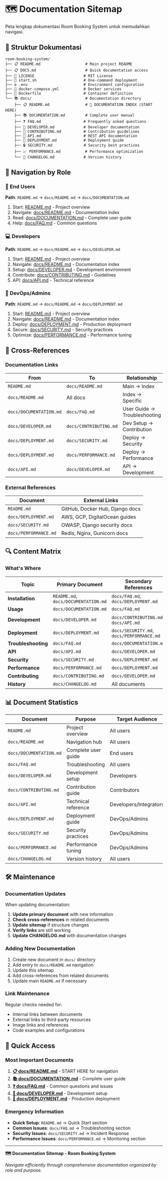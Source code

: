 # 🗺️ Documentation Sitemap

Peta lengkap dokumentasi Room Booking System untuk memudahkan navigasi.

## 📁 Struktur Dokumentasi

```
room-booking-system/
├── 📋 README.md                    # Main project README
├── 📋 DOCS.md                      # Quick documentation access
├── 📄 LICENSE                      # MIT License
├── 🔧 start.sh                     # One-command deployment
├── ⚙️ .env                         # Environment configuration
├── 🐳 docker-compose.yml           # Docker services
├── 🐳 Dockerfile                   # Container definition
└── 📚 docs/                        # Documentation directory
    ├── 📋 README.md                # 📍 DOCUMENTATION INDEX (START HERE)
    ├── 📚 DOCUMENTATION.md         # Complete user manual
    ├── ❓ FAQ.md                   # Frequently asked questions
    ├── 🔧 DEVELOPER.md             # Developer documentation
    ├── 🤝 CONTRIBUTING.md          # Contribution guidelines
    ├── 📡 API.md                   # REST API documentation
    ├── 🚀 DEPLOYMENT.md            # Deployment guide
    ├── 🔒 SECURITY.md              # Security best practices
    ├── 📈 PERFORMANCE.md           # Performance optimization
    └── 📝 CHANGELOG.md             # Version history
```

## 🎯 Navigation by Role

### 👤 End Users
**Path**: `README.md` → `docs/README.md` → `docs/DOCUMENTATION.md`

1. Start: [README.md](../README.md) - Project overview
2. Navigate: [docs/README.md](README.md) - Documentation index
3. Read: [docs/DOCUMENTATION.md](DOCUMENTATION.md) - Complete user guide
4. Help: [docs/FAQ.md](FAQ.md) - Common questions

### 💻 Developers
**Path**: `README.md` → `docs/README.md` → `docs/DEVELOPER.md`

1. Start: [README.md](../README.md) - Project overview
2. Navigate: [docs/README.md](README.md) - Documentation index
3. Setup: [docs/DEVELOPER.md](DEVELOPER.md) - Development environment
4. Contribute: [docs/CONTRIBUTING.md](CONTRIBUTING.md) - Guidelines
5. API: [docs/API.md](API.md) - Technical reference

### 🚀 DevOps/Admins
**Path**: `README.md` → `docs/README.md` → `docs/DEPLOYMENT.md`

1. Start: [README.md](../README.md) - Project overview
2. Navigate: [docs/README.md](README.md) - Documentation index
3. Deploy: [docs/DEPLOYMENT.md](DEPLOYMENT.md) - Production deployment
4. Secure: [docs/SECURITY.md](SECURITY.md) - Security practices
5. Optimize: [docs/PERFORMANCE.md](PERFORMANCE.md) - Performance tuning

## 🔗 Cross-References

### Documentation Links

| From | To | Relationship |
|------|----|----|
| `README.md` | `docs/README.md` | Main → Index |
| `docs/README.md` | All docs | Index → Specific |
| `docs/DOCUMENTATION.md` | `docs/FAQ.md` | User Guide → Troubleshooting |
| `docs/DEVELOPER.md` | `docs/CONTRIBUTING.md` | Dev Setup → Contribution |
| `docs/DEPLOYMENT.md` | `docs/SECURITY.md` | Deploy → Security |
| `docs/DEPLOYMENT.md` | `docs/PERFORMANCE.md` | Deploy → Performance |
| `docs/API.md` | `docs/DEVELOPER.md` | API → Development |

### External References

| Document | External Links |
|----------|---------------|
| `README.md` | GitHub, Docker Hub, Django docs |
| `docs/DEPLOYMENT.md` | AWS, GCP, DigitalOcean guides |
| `docs/SECURITY.md` | OWASP, Django security docs |
| `docs/PERFORMANCE.md` | Redis, Nginx, Gunicorn docs |

## 🔍 Content Matrix

### What's Where

| Topic | Primary Document | Secondary References |
|-------|-----------------|---------------------|
| **Installation** | `README.md`, `docs/DOCUMENTATION.md` | `docs/FAQ.md`, `docs/DEPLOYMENT.md` |
| **Usage** | `docs/DOCUMENTATION.md` | `docs/FAQ.md` |
| **Development** | `docs/DEVELOPER.md` | `docs/CONTRIBUTING.md`, `docs/API.md` |
| **Deployment** | `docs/DEPLOYMENT.md` | `docs/SECURITY.md`, `docs/PERFORMANCE.md` |
| **Troubleshooting** | `docs/FAQ.md` | `docs/DOCUMENTATION.md` |
| **API** | `docs/API.md` | `docs/DEVELOPER.md` |
| **Security** | `docs/SECURITY.md` | `docs/DEPLOYMENT.md` |
| **Performance** | `docs/PERFORMANCE.md` | `docs/DEPLOYMENT.md` |
| **Contributing** | `docs/CONTRIBUTING.md` | `docs/DEVELOPER.md` |
| **History** | `docs/CHANGELOG.md` | All documents |

## 📊 Document Statistics

| Document | Purpose | Target Audience | Length |
|----------|---------|----------------|---------|
| `README.md` | Project overview | All users | Medium |
| `docs/README.md` | Navigation hub | All users | Long |
| `docs/DOCUMENTATION.md` | Complete user guide | End users | Very Long |
| `docs/FAQ.md` | Troubleshooting | All users | Long |
| `docs/DEVELOPER.md` | Development setup | Developers | Very Long |
| `docs/CONTRIBUTING.md` | Contribution guide | Contributors | Very Long |
| `docs/API.md` | Technical reference | Developers/Integrators | Long |
| `docs/DEPLOYMENT.md` | Deployment guide | DevOps/Admins | Very Long |
| `docs/SECURITY.md` | Security practices | DevOps/Admins | Long |
| `docs/PERFORMANCE.md` | Performance tuning | DevOps/Admins | Long |
| `docs/CHANGELOG.md` | Version history | All users | Medium |

## 🛠️ Maintenance

### Documentation Updates

When updating documentation:

1. **Update primary document** with new information
2. **Check cross-references** in related documents
3. **Update sitemap** if structure changes
4. **Verify links** are still working
5. **Update CHANGELOG.md** with documentation changes

### Adding New Documentation

1. Create new document in `docs/` directory
2. Add entry to `docs/README.md` navigation
3. Update this sitemap
4. Add cross-references from related documents
5. Update main `README.md` if necessary

### Link Maintenance

Regular checks needed for:
- Internal links between documents
- External links to third-party resources  
- Image links and references
- Code examples and configurations

## 🎯 Quick Access

### Most Important Documents

1. **[📋 docs/README.md](README.md)** - START HERE for navigation
2. **[📚 docs/DOCUMENTATION.md](DOCUMENTATION.md)** - Complete user guide
3. **[❓ docs/FAQ.md](FAQ.md)** - Common questions and issues
4. **[🔧 docs/DEVELOPER.md](DEVELOPER.md)** - Development setup
5. **[🚀 docs/DEPLOYMENT.md](DEPLOYMENT.md)** - Production deployment

### Emergency Information

- **Quick Setup**: `README.md` → Quick Start section
- **Common Issues**: `docs/FAQ.md` → Troubleshooting section
- **Security Issues**: `docs/SECURITY.md` → Incident Response
- **Performance Issues**: `docs/PERFORMANCE.md` → Monitoring section

---

**🗺️ Documentation Sitemap - Room Booking System**

*Navigate efficiently through comprehensive documentation organized by role and purpose.*
